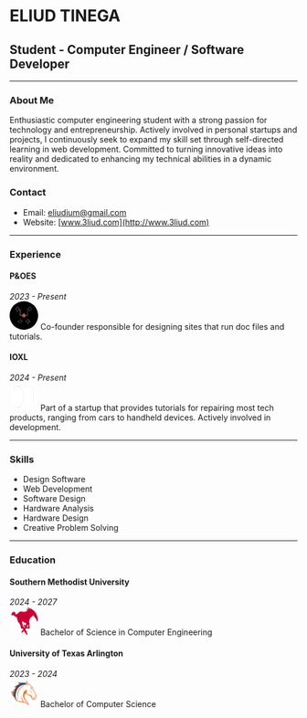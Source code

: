 # ELIUD TINEGA
## Student - Computer Engineer / Software Developer

---

### About Me
Enthusiastic computer engineering student with a strong passion for technology and entrepreneurship. Actively involved in personal startups and projects, I continuously seek to expand my skill set through self-directed learning in web development. Committed to turning innovative ideas into reality and dedicated to enhancing my technical abilities in a dynamic environment.

### Contact
- Email: [eliudium@gmail.com](mailto:eliudium@gmail.com)
- Website: [www.3liud.com](http://www.3liud.com)

---

### Experience

#### P&OES
*2023 - Present*  
<img src="assets/poes.jpg" alt="P&OES" style="width: 50px; height: 50px; border-radius: 50%;"/> 
Co-founder responsible for designing sites that run doc files and tutorials.  


#### IOXL

*2024 - Present*  
<img src="assets/ioxl.png" alt="IOXL Logo" style="width: 50px; height: 50px; border-radius: 50%;"/> 
Part of a startup that provides tutorials for repairing most tech products, ranging from cars to handheld devices. Actively involved in development.  

---

### Skills
- Design Software
- Web Development
- Software Design
- Hardware Analysis
- Hardware Design
- Creative Problem Solving

---

### Education

#### Southern Methodist University
*2024 - 2027*  
<img src="assets/smu.png" alt="SMU Logo" style="width: 50px; height: 50px; border-radius: 50%;"/>
Bachelor of Science in Computer Engineering  


#### University of Texas Arlington

*2023 - 2024*  
<img src="assets/uta.png" alt="University of Texas Arlington Logo" style="width: 50px; height: 50px; border-radius: 50%;"/> 
Bachelor of Computer Science 

